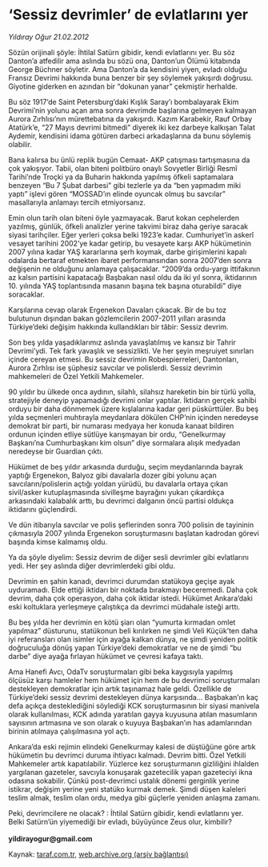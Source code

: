 # ‘Sessiz devrimler’ de evlatlarını yer

*Yıldıray Oğur 21.02.2012*

<div class="yazi"><p>Sözün orijinali şöyle: İhtilal Satürn gibidir, kendi evlatlarını yer. Bu söz Danton’a atfedilir ama aslında bu sözü ona, Danton’un Ölümü kitabında George Büchner söyletir. Ama Danton’a da kendisini yiyen, evladı olduğu Fransız Devrimi hakkında buna benzer bir şey söylemek yakışırdı doğrusu. Giyotine giderken en azından bir “dokunan yanar” çekmiştir herhalde.</p>
<p>Bu söz 1917’de Saint Petersburg’daki Kışlık Saray’ı bombalayarak Ekim Devrimi’nin yolunu açan ama sonra devrimde başlarına gelmeyen kalmayan Aurora Zırhlısı’nın mürettebatına da yakışırdı. Kazım Karabekir, Rauf Orbay Atatürk’e, “27 Mayıs devrimi bitmedi” diyerek iki kez darbeye kalkışan Talat Aydemir, kendisini idama götüren darbeci arkadaşlarına da bunu söylemiş olabilir.</p>
<p>Bana kalırsa bu ünlü replik bugün Cemaat- AKP çatışması tartışmasına da çok yakışıyor. Tabii, olan biteni politbüro onaylı Sovyetler Birliği Resmî Tarihi’nde Troçki ya da Buharin hakkında yapılmış öfkeli saptamalara benzeyen “Bu 7 Şubat darbesi” gibi tezlerle ya da “ben yapmadım miki yaptı” işlevi gören “MOSSAD’ın elinde oyuncak olmuş bu savcılar” masallarıyla anlamayı tercih etmiyorsanız.</p>
<p>Emin olun tarih olan biteni öyle yazmayacak. Barut kokan cephelerden yazılmış, günlük, öfkeli analizler yerine takvimi biraz daha geriye saracak siyasi tarihçiler. Eğer yerleri çoksa belki 1923’e kadar. Cumhuriyet’in askerî vesayet tarihini 2002’ye kadar getirip, bu vesayete karşı AKP hükümetinin 2007 yılına kadar YAŞ kararlarına şerh koymak, darbe girişimlerini kapalı odalarda bertaraf etmekten ibaret performansından sonra 2007’den sonra değişenin ne olduğunu anlamaya çalışacaklar. “2009’da ordu-yargı ittifakının az kalsın partisini kapatacağı Başbakan nasıl oldu da iki yıl sonra, iktidarının 10. yılında YAŞ toplantısında masanın başına tek başına oturabildi” diye soracaklar.</p>
<p>Karşılarına cevap olarak Ergenekon Davaları çıkacak. Bir de bu toz bulutunun dışından bakan gözlemcilerin 2007-2011 yılları arasında Türkiye’deki değişim hakkında kullandıkları bir tâbir: Sessiz devrim.</p>
<p>Son beş yılda yaşadıklarımız aslında yavaşlatılmış ve kansız bir Tahrir Devrimi’ydi. Tek fark yavaşlık ve sessizlikti. Ve her şeyin meşruiyet sınırları içinde cereyan etmesi. Bu sessiz devrimin Robespierreleri, Dantonları, Aurora Zırhlısı ise şüphesiz savcılar ve polislerdi. Sessiz devrimin mahkemeleri de Özel Yetkili Mahkemeler.</p>
<p>90 yıldır bu ülkede onca aydının, silahlı, silahsız hareketin bin bir türlü yolla, stratejiyle deneyip yapamadığı devrimi onlar yaptılar. İktidarın gerçek sahibi orduyu bir daha dönmemek üzere kışlalarına kadar geri püskürttüler. Bu beş yılda seçmenleri muhtırayla meydanlara dökülen CHP’nin içinden neredeyse demokrat bir parti, bir numarası medyaya her konuda kanaat bildiren ordunun içinden etliye sütlüye karışmayan bir ordu, “Genelkurmay Başkanı’na Cumhurbaşkanı kim olsun” diye sormalara alışık medyadan neredeyse bir Guardian çıktı.</p>
<p>Hükümet de beş yıldır arkasında durduğu, seçim meydanlarında bayrak yaptığı Ergenekon, Balyoz gibi davalarla dozer gibi yolunu açan savcıların/polislerin açtığı yoldan yürüdü, bu davalarla ortaya çıkan sivil/asker kutuplaşmasında sivilleşme bayrağını yukarı çıkardıkça arkasındaki kalabalık arttı, bu devrimci dalganın öncü partisi oldukça iktidarını güçlendirdi.</p>
<p>Ve dün itibarıyla savcılar ve polis şeflerinden sonra 700 polisin de tayininin çıkmasıyla 2007 yılında Ergenekon soruşturmasını başlatan kadrodan görevi başında kimse kalmamış oldu.</p>
<p>Ya da şöyle diyelim: Sessiz devrim de diğer sesli devrimler gibi evlatlarını yedi. Her şey aslında diğer devrimlerdeki gibi oldu.</p>
<p>Devrimin en şahin kanadı, devrimci durumdan statükoya geçişe ayak uyduramadı. Elde ettiği iktidarı bir noktada bırakmayı beceremedi. Daha çok devrim, daha çok operasyon, daha çok iktidar istedi. Hükümet Ankara’daki eski koltuklara yerleşmeye çalıştıkça da devrimci müdahale isteği arttı.</p>
<p>Bu beş yılda her devrimin en kötü şiarı olan “yumurta kırmadan omlet yapılmaz” düsturunu, statükonun beli kırılırken ne şimdi Veli Küçük’ten daha iyi referansları olan isimler için ayağa kalkan dünya, ne şimdi yeniden politik doğruculuğa dönüş yapan Türkiye’deki demokratlar ve ne de şimdi “bu darbe” diye ayağa fırlayan hükümet ve çevresi kafaya taktı.</p>
<p>Ama Hanefi Avcı, OdaTv soruşturmaları gibi beka kaygısıyla yapılmış ölçüsüz karşı hamleler hem hükümet için hem de bu devrimci soruşturmaları destekleyen demokratlar için artık taşınamaz hale geldi. Özellikle de Türkiye’deki sessiz devrimi destekleyen dünya karşısında... Başbakan’ın kaç defa açıkça desteklediğini söylediği KCK soruşturmasının bir siyasi manivela olarak kullanılması, KCK adında yaratılan gayya kuyusuna atılan masumların sayısının artmasına ve son olarak o kuyuya Başbakan’ın has adamlarından birinin atılmaya çalışılmasına yol açtı.</p>
<p>Ankara’da eski rejimin elindeki Genelkurmay kalesi de düştüğüne göre artık hükümetin bu devrimci duruma ihtiyacı kalmadı. Devrim bitti. Özel Yetkili Mahkemeler artık kapatılabilir. Yüzlerce kez soruşturmanın gizliliğini ihlalden yargılanan gazeteler, savcıyla konuşarak gazetecilik yapan gazeteciyi ikna odasına sokabilir. Çünkü post-devrimci ustalık dönemi gerginlik yerine istikrar, değişim yerine yeni statüko kurmak demek. Şimdi düşen kaleleri teslim almak, teslim olan ordu, medya gibi güçlerle yeniden anlaşma zamanı.</p>
<p>Peki, devrimcilere ne olacak? : İhtilal Satürn gibidir, kendi evlatlarını yer. Belki Satürn’ün yiyemediği bir evladı, büyüyünce Zeus olur, kimbilir?<br/><br/><strong>yildirayogur@gmail.com</strong></p>
</div>

Kaynak: [taraf.com.tr](http://www.taraf.com.tr/yildiray-ogur/makale-sessiz-devrimler-de-evlatlarini-yer.htm), [web.archive.org (arşiv bağlantısı)](http://web.archive.org/web/20130709122501/http://www.taraf.com.tr/yildiray-ogur/makale-sessiz-devrimler-de-evlatlarini-yer.htm)
